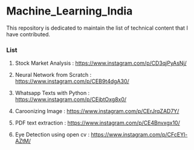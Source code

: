 # Machine_Learning_India
This repository is dedicated to maintain the list of technical content that I have contributed. 

### List
  
  1. Stock Market Analysis : https://www.instagram.com/p/CD3qjPyAsNj/
  
  2. Neural Network from Scratch : https://www.instagram.com/p/CEB9t4dgA30/
  
  3. Whatsapp Texts with Python : https://www.instagram.com/p/CEjbtOxg8x0/
  
  4. Caroonizing Image : https://www.instagram.com/p/CErJrqZAD7Y/
  
  5. PDF text extraction : https://www.instagram.com/p/CE4Bnvxgx10/
  
  6. Eye Detection using open cv : https://www.instagram.com/p/CFcEYl-AZtM/
  
  
